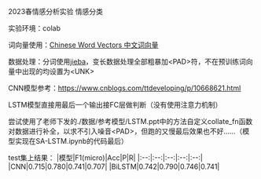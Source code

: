 2023春情感分析实验 情感分类

实验环境：colab

词向量使用：[Chinese Word Vectors 中文词向量](https://github.com/Embedding/Chinese-Word-Vectors)

数据处理：分词使用[jieba](https://github.com/fxsjy/jieba)，变长数据处理全部粗暴加\<PAD\>符，不在预训练词向量中出现的均设置为\<UNK\>

CNN模型参考：<https://www.cnblogs.com/ttdeveloping/p/10668621.html>

LSTM模型直接用最后一个输出接FC层做判断（没有使用注意力机制）

尝试使用了老师下发的./数据/参考模型/LSTM.ppt中的方法自定义collate_fn函数对数据进行补全，以求不引入噪音\<PAD\>，但跑的又慢最后效果也不好……（模型实现在SA-LSTM.ipynb的代码最后）

test集上结果：
|模型|F1(micro)|Acc|P|R|
|:--:|:--:|:--:|:--:|:--:|
|CNN|0.715|0.780|0.741|0.707|
|BiLSTM|0.742|0.790|0.746|0.741|
